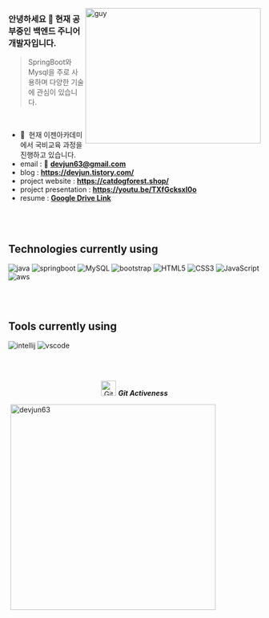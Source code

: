 <img align="right" height="270px" alt="guy" width="350" src="https://i.pinimg.com/originals/e4/26/70/e426702edf874b181aced1e2fa5c6cde.gif" /> </a>
 
### 안녕하세요 👋 현재 공부중인 백엔드 주니어 개발자입니다.

> SpringBoot와 Mysql을 주로 사용하며 다양한 기술에 관심이 있습니다.
<br />

- 🌱 &nbsp;현재 이젠아카데미에서 국비교육 과정을 진행하고 있습니다.
- email : 📧 **devjun63@gmail.com**
- blog : **https://devjun.tistory.com/**
- project website : **https://catdogforest.shop/**
- project presentation : **https://youtu.be/TXfGcksxl0o**
- resume : **<a href="https://drive.google.com/file/d/197pjlaeCkz8FxoNmKTLYFJf_cQPsrwQl/view?usp=sharing" target="_blank">Google Drive Link</a>**
<br><br><br><br>

## Technologies currently using

<div>
  <img  alt="java" src ="https://img.shields.io/badge/Java-ED8B00?style=for-the-badge&logo=java&logoColor=white"/>
  <img  alt="springboot" src ="https://img.shields.io/badge/springboot-6DB33F?style=for-the-badge&logo=springboot&logoColor=white"/>
  <img  alt="MySQL" src ="https://img.shields.io/badge/Mysql-4479A1?style=for-the-badge&logo=mysql&logoColor=white"/>
  <img  alt="bootstrap" src ="https://img.shields.io/badge/Bootstrap-563D7C?style=for-the-badge&logo=bootstrap&logoColor=white"/>
  <img  alt="HTML5" src="https://img.shields.io/badge/html5-%23E34F26.svg?style=for-the-badge&logo=html5&logoColor=white"/>
  <img  alt="CSS3" src="https://img.shields.io/badge/css3-%231572B6.svg?style=for-the-badge&logo=css3&logoColor=white"/>
  <img  alt="JavaScript" src="https://img.shields.io/badge/JavaScript-F7DF1E?style=for-the-badge&logo=javascript&logoColor=black"/>
  <img  alt="aws" src ="https://img.shields.io/badge/Amazon_AWS-232F3E?style=for-the-badge&logo=amazon-aws&logoColor=white"/>
 
</div>

<br><br>

## Tools currently using


<div>
  <img  alt="intellij" src="https://img.shields.io/badge/IntelliJ_IDEA-000000.svg?style=for-the-badge&logo=intellij-idea&logoColor=white"/> 
  <img  alt="vscode" src="https://img.shields.io/badge/Visual_Studio_Code-0078D4?style=for-the-badge&logo=visual%20studio%20code&logoColor=white"/> 
  
 </div>
 
<br><br>

<p align="center">
 <img src="https://media.giphy.com/media/W5eoZHPpUx9sapR0eu/giphy.gif" width="30" alt="Git"/>&nbsp;<i><b>Git Activeness</b></i>
</p>
 

<p>&nbsp;<img align="center" src="https://github-readme-stats.vercel.app/api?username=devjun63&show_icons=true&locale=kr&theme=chartreuse-dark" alt="devjun63" width="410"/>
</p>
